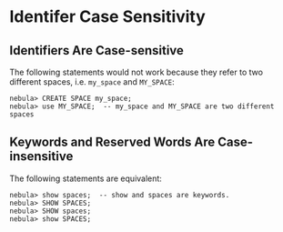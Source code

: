 # Identifer Case Sensitivity

## Identifiers Are Case-sensitive

The following statements would not work because they refer to two different spaces, i.e. `my_space` and `MY_SPACE`:

```ngql
nebula> CREATE SPACE my_space;
nebula> use MY_SPACE;  -- my_space and MY_SPACE are two different spaces
```

## Keywords and Reserved Words Are Case-insensitive

The following statements are equivalent:

```ngql
nebula> show spaces;  -- show and spaces are keywords.
nebula> SHOW SPACES;
nebula> SHOW spaces;
nebula> show SPACES;
```

